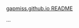 

[gapmiss.github.io README](https://github.com/gapmiss/gapmiss.github.io/blob/main/docs/README.md)

…
